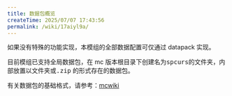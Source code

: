 ```yaml
---
title: 数据包概览
createTime: 2025/07/07 17:43:56
permalink: /wiki/17aiyl9a/
---
```

如果没有特殊的功能实现，本模组的全部数据配置可仅通过 datapack 实现。

目前模组已支持全局数据包，在 mc 版本根目录下创建名为<kbd>spcurs</kbd>的文件夹，内部放置以文件夹或<kbd>.zip</kbd> 的形式存在的数据包。

有关数据包的基础格式，请参考：[mcwiki](https://zh.minecraft.wiki/w/%E6%95%B0%E6%8D%AE%E5%8C%85)
